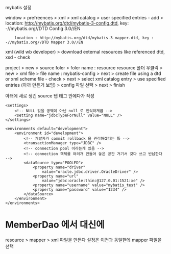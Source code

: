 mybatis 설정

window > prefreences > xml > xml catalog > 
	user specified entries - add > location: http://mybatis.org/dtd/mybatis-3-config.dtd, key: -//mybatis.org//DTD Config 3.0//EN

		location : http://mybatis.org/dtd/mybatis-3-mapper.dtd, key : -//mybatis.org//DTD Mapper 3.0//EN

xml (wild wb developer) > download external resources like referenced dtd, xsd - check


project > new > source foler > foler name : resource
resource 폴더 우클릭 > new > xml file > file name : mybatis-config > next > create file using a dtd or xml scheme file - check > next > select xml catalog entry > use specified entries (아까 만든거 보임) > config 파일 선택 > next > finish


아래에 새로 생긴 source 탭 <configuration> 태그 안에다가 작성

	<settings>
		<!-- NULL 값을 공백이 아닌 null 로 인식하게끔 -->
		<setting name="jdbcTypeForNull" value="NULL" />
	</settings>

	<environments default="development">
		<environment id="development">
			<!-- 개발자가 commit rollback 을 관리하겠다는 뜼 -->
			<transactionManager type="JDBC" />
			<!-- connection pool 이라는게 있음 -->
			<!-- connection 객체를 여러개 만들어 놓은 공간 거기서 갖다 쓰고 반납한다 -->
			<dataSource type="POOLED">
				<property name="driver"
					value="oracle.jdbc.driver.OracleDriver" />
				<property name="url"
					value="jdbc:oracle:thin:@127.0.01:1521:xe" />
				<property name="username" value="mybatis_test" />
				<property name="password" value="1234" />
			</dataSource>
		</environment>
	</environments>
    

# MemberDao 에서 대신에
resource > mapper > xml 파일을 만든다 설정은 이전과 동일한데 mapper 파일을 선택